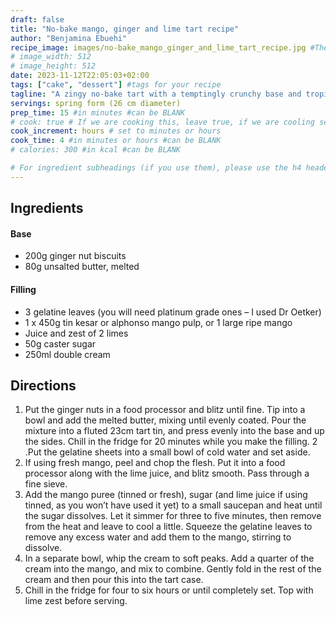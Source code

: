 ```yaml
---
draft: false
title: "No-bake mango, ginger and lime tart recipe"
author: "Benjamina Ebuehi"
recipe_image: images/no-bake_mango_ginger_and_lime_tart_recipe.jpg #The image for your recipe
# image_width: 512
# image_height: 512
date: 2023-11-12T22:05:03+02:00
tags: ["cake", "dessert"] #tags for your recipe
tagline: "A zingy no-bake tart with a temptingly crunchy base and tropical mango and lime filling"
servings: spring form (26 cm diameter)
prep_time: 15 #in minutes #can be BLANK
# cook: true # If we are cooking this, leave true, if we are cooling set to false
cook_increment: hours # set to minutes or hours
cook_time: 4 #in minutes or hours #can be BLANK
# calories: 300 #in kcal #can be BLANK

# For ingredient subheadings (if you use them), please use the h4 header.  For print view I have those elements targeted
---
```



## Ingredients

#### Base
- 200g ginger nut biscuits
- 80g unsalted butter, melted

#### Filling
- 3 gelatine leaves (you will need platinum grade ones – I used Dr Oetker)
- 1 x 450g tin kesar or alphonso mango pulp, or 1 large ripe mango
- Juice and zest of 2 limes
- 50g caster sugar
- 250ml double cream

## Directions

1. Put the ginger nuts in a food processor and blitz until fine. Tip into a bowl and add the melted butter, mixing until evenly coated. Pour the mixture into a fluted 23cm tart tin, and press evenly into the base and up the sides. Chill in the fridge for 20 minutes while you make the filling.
2 .Put the gelatine sheets into a small bowl of cold water and set aside.
3. If using fresh mango, peel and chop the flesh. Put it into a food processor along with the lime juice, and blitz smooth. Pass through a fine sieve.
4. Add the mango puree (tinned or fresh), sugar (and lime juice if using tinned, as you won’t have used it yet) to a small saucepan and heat until the sugar dissolves. Let it simmer for three to five minutes, then remove from the heat and leave to cool a little. Squeeze the gelatine leaves to remove any excess water and add them to the mango, stirring to dissolve.
5. In a separate bowl, whip the cream to soft peaks. Add a quarter of the cream into the mango, and mix to combine. Gently fold in the rest of the cream and then pour this into the tart case.
6. Chill in the fridge for four to six hours or until completely set. Top with lime zest before serving.
